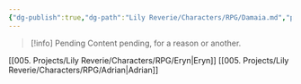 ```yaml
---
{"dg-publish":true,"dg-path":"Lily Reverie/Characters/RPG/Damaia.md","permalink":"/lily-reverie/characters/rpg/damaia/","created":"2023-06-29T02:57:07.062-03:00","updated":"2024-01-20T04:59:27.378-03:00"}
---
```



>[!info] Pending
>Content pending, for a reason or another.

[[005. Projects/Lily Reverie/Characters/RPG/Eryn\|Eryn]]
[[005. Projects/Lily Reverie/Characters/RPG/Adrian\|Adrian]]
